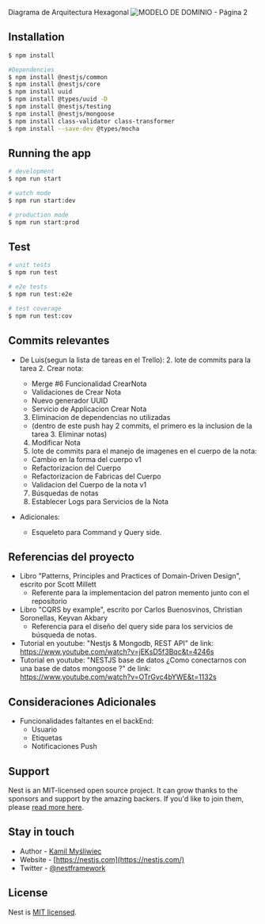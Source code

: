 Diagrama de Arquitectura Hexagonal
![MODELO DE DOMINIO - Página 2](https://github.com/CleanCodersRojo/BackendMyNotes/assets/74473129/c73f9510-a19b-4693-8f41-e5c59ce41aa6)

## Installation

```bash
$ npm install

#Dependencies
$ npm install @nestjs/common
$ npm install @nestjs/core
$ npm install uuid
$ npm install @types/uuid -D
$ npm install @nestjs/testing
$ npm install @nestjs/mongoose
$ npm install class-validator class-transformer
$ npm install --save-dev @types/mocha
```

## Running the app

```bash
# development
$ npm run start

# watch mode
$ npm run start:dev

# production mode
$ npm run start:prod
```

## Test

```bash
# unit tests
$ npm run test

# e2e tests
$ npm run test:e2e

# test coverage
$ npm run test:cov
```

## Commits relevantes
- De Luis(segun la lista de tareas en el Trello):
  2. lote de commits para la tarea 2. Crear nota:
    - Merge #6 Funcionalidad CrearNota
    - Validaciones de Crear Nota
    - Nuevo generador UUID 
    - Servicio de Applicacion Crear Nota
  3. Eliminacion de dependencias no utilizadas
    - (dentro de este push hay 2 commits, el primero es la inclusion de la tarea 3. Eliminar notas)
  4. Modificar Nota
  28. lote de commits para el manejo de imagenes en el cuerpo de la nota:
    - Cambio en la forma del cuerpo v1
    - Refactorizacion del Cuerpo 
    - Refactorizacion de Fabricas del Cuerpo
    - Validacion del Cuerpo de la nota v1
  7. Búsquedas de notas
  24. Establecer Logs para Servicios de la Nota 

- Adicionales:
    - Esqueleto para Command y Query side. 


## Referencias del proyecto
- Libro "Patterns, Principles and Practices of Domain-Driven Design", escrito por Scott Millett
    - Referente para la implementacion del patron memento junto con el repositorio
- Libro "CQRS by example", escrito por Carlos Buenosvinos, Christian Soronellas, Keyvan Akbary
    - Referencia para el diseño del query side para los servicios de búsqueda de notas.
- Tutorial en youtube: "Nestjs & Mongodb, REST API" de link: https://www.youtube.com/watch?v=jEKsD5f3Bqc&t=4246s
- Tutorial en youtube: "NESTJS base de datos ¿Como conectarnos con una base de datos mongoose ?" de link: https://www.youtube.com/watch?v=OTrGvc4bYWE&t=1132s


## Consideraciones Adicionales
- Funcionalidades faltantes en el backEnd:
    - Usuario
    - Etiquetas
    - Notificaciones Push


## Support

Nest is an MIT-licensed open source project. It can grow thanks to the sponsors and support by the amazing backers. If you'd like to join them, please [read more here](https://docs.nestjs.com/support).

## Stay in touch

- Author - [Kamil Myśliwiec](https://kamilmysliwiec.com)
- Website - [https://nestjs.com](https://nestjs.com/)
- Twitter - [@nestframework](https://twitter.com/nestframework)

## License

Nest is [MIT licensed](LICENSE).
